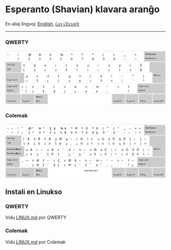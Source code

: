 # Esperanto \(Shavian\) klavara aranĝo

En aliaj lingvoj: [English](README.md), [𐑖𐑨𐑝𐑨 𐑧𐑕𐑐𐑧𐑮𐑨𐑵𐑑𐑩](README.eo_shaw.md)

---

### QWERTY

![antaŭrigardu esperanto ŝava qwerty](./media/preview_qwerty.png)

### Colemak

![antaŭrigardu esperanto ŝava colemak](./media/preview_colemak.png)

## Instali en Linukso

### QWERTY

Vidu [LINUX.md](./LINUX.eo.md#qwerty) por QWERTY

### Colemak

Vidu [LINUX.md](./LINUX.eo.md#colemak) por Colemak
